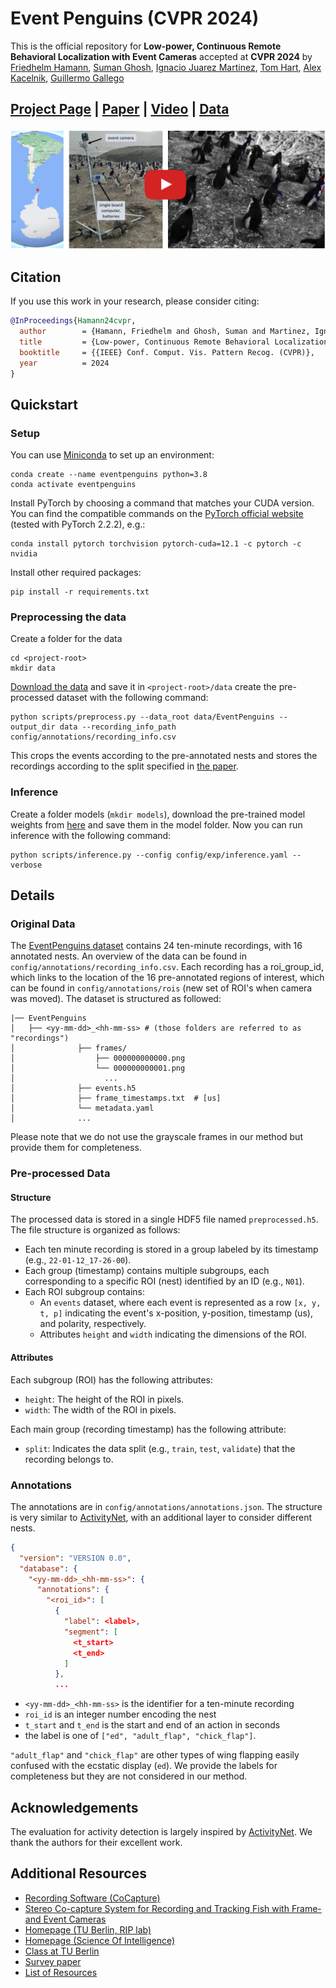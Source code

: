 # Event Penguins (CVPR 2024)

This is the official repository for **Low-power, Continuous Remote Behavioral Localization with Event Cameras** accepted at **CVPR 2024** by [Friedhelm Hamann](https://friedhelmhamann.github.io/), [Suman Ghosh](https://scholar.google.com/citations?user=4QgBeWAAAAAJ&hl=de&oi=sra), [Ignacio Juarez Martinez](https://www.biology.ox.ac.uk/people/ignacio-nacho-juarez-martinez), [Tom Hart](https://scholar.google.co.uk/citations?user=HxUEZy0AAAAJ&hl=en), [Alex Kacelnik](https://users.ox.ac.uk/~kgroup/people/alexkacelnik.shtml), [Guillermo Gallego](https://sites.google.com/view/guillermogallego)

<h2 align="left">

 [Project Page](https://tub-rip.github.io/eventpenguins/) | [Paper](https://arxiv.org/pdf/2312.03799.pdf) | [Video](https://www.youtube.com/watch?v=o79wbZh0gU4&feature=youtu.be) | [Data](https://drive.google.com/drive/folders/1VoKEg6CSITmPH27R19tGzyzbUIrmhRDV?usp=drive_link)

</h2>

[![Low-power, Continuous Remote Behavioral Localization with Event Cameras](docs/eventpenguins_yt_thumbnail.png)](https://youtu.be/o79wbZh0gU4)

## Citation

If you use this work in your research, please consider citing:

```bibtex
@InProceedings{Hamann24cvpr,
  author        = {Hamann, Friedhelm and Ghosh, Suman and Martinez, Ignacio Juarez and Hart, Tom and Kacelnik, Alex and Gallego, Guillermo},
  title         = {Low-power, Continuous Remote Behavioral Localization with Event Cameras},
  booktitle     = {{IEEE} Conf. Comput. Vis. Pattern Recog. (CVPR)},
  year          = 2024
}
```

## Quickstart

### Setup

You can use [Miniconda](https://docs.conda.io/en/latest/miniconda.html) to set up an environment:

    conda create --name eventpenguins python=3.8
    conda activate eventpenguins

Install PyTorch by choosing a command that matches your CUDA version. You can find the compatible commands on the [PyTorch official website](https://pytorch.org/get-started/locally/) (tested with PyTorch 2.2.2), e.g.:

    conda install pytorch torchvision pytorch-cuda=12.1 -c pytorch -c nvidia

Install other required packages:

    pip install -r requirements.txt

### Preprocessing the data

Create a folder for the data

    cd <project-root>
    mkdir data

[Download the data](https://drive.google.com/drive/folders/1VoKEg6CSITmPH27R19tGzyzbUIrmhRDV?usp=drive_link) and save it in `<project-root>/data` create the pre-processed dataset with the following command:

    python scripts/preprocess.py --data_root data/EventPenguins --output_dir data --recording_info_path config/annotations/recording_info.csv

This crops the events according to the pre-annotated nests and stores the recordings according to the split specified in [the paper](https://arxiv.org/pdf/2312.03799.pdf).

### Inference

Create a folder models (`mkdir models`), download the pre-trained model weights from [here](https://drive.google.com/drive/folders/1A4JB97u4879oQ88FsgXa_LAU42ffpW1K?usp=sharing) and save them in the model folder.
Now you can run inference with the following command:

    python scripts/inference.py --config config/exp/inference.yaml --verbose

## Details

### Original Data

The [EventPenguins dataset](https://drive.google.com/drive/folders/1VoKEg6CSITmPH27R19tGzyzbUIrmhRDV?usp=drive_link) contains 24 ten-minute recordings, with 16 annotated nests.
An overview of the data can be found in `config/annotations/recording_info.csv`.
Each recording has a roi_group_id, which links to the location of the 16 pre-annotated regions of interest, which can be found in `config/annotations/rois` (new set of ROI's when camera was moved).
The dataset is structured as followed:

```shell
|── EventPenguins
│   ├── <yy-mm-dd>_<hh-mm-ss> # (those folders are referred to as "recordings")
│              ├── frames/
│                  ├── 000000000000.png
│                  └── 000000000001.png
│                    ...
│              ├── events.h5
│              ├── frame_timestamps.txt  # [us]
│              └── metadata.yaml       
│              ...
```

Please note that we do not use the grayscale frames in our method but provide them for completeness.

### Pre-processed Data

#### Structure

The processed data is stored in a single HDF5 file named `preprocessed.h5`. The file structure is organized as follows:

- Each ten minute recording is stored in a group labeled by its timestamp (e.g., `22-01-12_17-26-00`).
- Each group (timestamp) contains multiple subgroups, each corresponding to a specific ROI (nest) identified by an ID (e.g., `N01`).
- Each ROI subgroup contains:
  - An `events` dataset, where each event is represented as a row `[x, y, t, p]` indicating the event's x-position, y-position, timestamp (us), and polarity, respectively.
  - Attributes `height` and `width` indicating the dimensions of the ROI.

#### Attributes

Each subgroup (ROI) has the following attributes:
- `height`: The height of the ROI in pixels.
- `width`: The width of the ROI in pixels.

Each main group (recording timestamp) has the following attribute:
- `split`: Indicates the data split (e.g., `train`, `test`, `validate`) that the recording belongs to.

### Annotations

The annotations are in `config/annotations/annotations.json`.
The structure is very similar to [ActivityNet](https://github.com/activitynet/ActivityNet), with an additional layer to consider different nests.

```json
{
  "version": "VERSION 0.0",
  "database": {
    "<yy-mm-dd>_<hh-mm-ss>": {
      "annotations": {
        "<roi_id>": [
          {
            "label": <label>,
            "segment": [
              <t_start>
              <t_end>
            ]
          },
          ...
```
* `<yy-mm-dd>_<hh-mm-ss>` is the identifier for a ten-minute recording
* `roi_id` is an integer number encoding the nest
* `t_start` and `t_end` is the start and end of an action in seconds 
* the label is one of `["ed", "adult_flap", "chick_flap"]`.

`"adult_flap"` and `"chick_flap"` are other types of wing flapping easily confused with the ecstatic display (`ed`).
We provide the labels for completeness but they are not considered in our method.

## Acknowledgements

The evaluation for activity detection is largely inspired by [ActivityNet](https://github.com/activitynet/ActivityNet). We thank the authors for their excellent work.

## Additional Resources

* [Recording Software (CoCapture)](https://github.com/tub-rip/CoCapture)
* [Stereo Co-capture System for Recording and Tracking Fish with Frame-and Event Cameras](https://arxiv.org/pdf/2207.07332.pdf)
* [Homepage (TU Berlin, RIP lab)](https://sites.google.com/view/guillermogallego/research/event-based-vision)
* [Homepage (Science Of Intelligence)](https://www.scienceofintelligence.de/)
* [Class at TU Berlin](https://sites.google.com/view/guillermogallego/teaching/event-based-robot-vision)
* [Survey paper](http://rpg.ifi.uzh.ch/docs/EventVisionSurvey.pdf)
* [List of Resources](https://github.com/uzh-rpg/event-based_vision_resources)